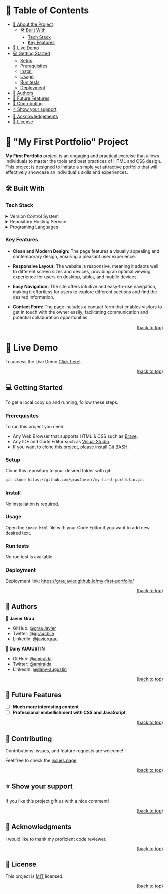<a name="readme-top"></a>

<!-- TABLE OF CONTENTS -->

# 📗 Table of Contents

- [📖 About the Project](#about-project)
  - [🛠 Built With](#built-with)
    - [Tech Stack](#tech-stack)
    - [Key Features](#key-features)
- [🚀 Live Demo](#live-demo)
- [💻 Getting Started](#getting-started)
  - [Setup](#setup)
  - [Prerequisites](#prerequisites)
  - [Install](#install)
  - [Usage](#usage)
  - [Run tests](#run-tests)
  - [Deployment](#deployment)
- [👥 Authors](#authors)
- [🔭 Future Features](#future-features)
- [🤝 Contributing](#contributing)
- [⭐️ Show your support](#support)
- [🙏 Acknowledgements](#acknowledgements)
- [📝 License](#license)

<!-- PROJECT DESCRIPTION -->

# 📖 "My First Portfolio" Project <a name="about-project"></a>

**My First Portfolio** project is an engaging and practical exercise that allows individuals to master the tools and best practices of HTML and CSS design. This project is designed to imitate a simple yet attractive portfolio that will effectively showcase an individual's skills and experiences.

## 🛠 Built With <a name="built-with"></a>

### Tech Stack <a name="tech-stack"></a>

<details>
  <summary>Version Control System</summary>
  <ul>
    <li><a href="https://git-scm.com/">Git</a></li>
  </ul>
</details>

<details>
  <summary>Repository Hosting Service</summary>
  <ul>
    <li><a href="https://github.com/">GitHub</a></li>
  </ul>
</details>

<details>
<summary>Programing Languages</summary>
  <ul>
    <li><a href="https://en.wikipedia.org/wiki/HTML">HTML</a></li>
    <li><a href="https://en.wikipedia.org/wiki/CSS">CSS</a></li>
    <li><a href="https://en.wikipedia.org/wiki/Git">Git BASH</a></li>
  </ul>
</details>

<!-- Features -->

### Key Features <a name="key-features"></a>

- **Clean and Modern Design:** The page features a visually appealing and contemporary design, ensuring a pleasant user experience.

- **Responsive Layout:** The website is responsive, meaning it adapts well to different screen sizes and devices, providing an optimal viewing experience for users on desktop, tablet, and mobile devices.

- **Easy Navigation:** The site offers intuitive and easy-to-use navigation, making it effortless for users to explore different sections and find the desired information.

- **Contact Form:** The page includes a contact form that enables visitors to get in touch with the owner easily, facilitating communication and potential collaboration opportunities.

<p align="right">(<a href="#readme-top">back to top</a>)</p>

<!-- Live Demo -->
# 🚀 Live Demo <a name="live-demo"></a>
To access the Live Demo [Click here!](https://graujavier.github.io/my-first-portfolio/)

<p align="right">(<a href="#readme-top">back to top</a>)</p>

<!-- GETTING STARTED -->

## 💻 Getting Started <a name="getting-started"></a>

To get a local copy up and running, follow these steps.

### Prerequisites

To run this project you need:

- Any Web Browser that supports HTML & CSS such as [Brave](https://brave.com/).
- Any IDE and Code Editor such as [Visual Studio](https://visualstudio.microsoft.com/).
- If you want to clone this project, please install [Git BASH](https://git-scm.com/).

### Setup

Clone this repository to your desired folder with git:

`git clone https://github.com/grauJavier/my-first-portfolio.git`

### Install

No installation is required.

### Usage

Open the `index.html` file with your Code Editor if you want to add new desired text.

### Run tests

No run test is available.

### Deployment

Deployment link: https://graujavier.github.io/my-first-portfolio/

<p align="right">(<a href="#readme-top">back to top</a>)</p>

<!-- AUTHORS -->

## 👥 Authors <a name="authors"></a>

👤 **Javier Grau**
- GitHub: [@grauJavier](https://github.com/grauJavier)
- Twitter: [@jgrauchile](https://twitter.com/jgrauchile)
- LinkedIn: [@javiergrau](https://www.linkedin.com/in/javiergrau)

👤 **Dany AUGUSTIN**
- GitHub: [@amiralda](https://github.com/amiralda)
- Twitter: [@amiralda](https://twitter.com/amiralda)
- LinkedIn: [@dany-augustin](https://www.linkedin.com/in/dany-augustin)

<p align="right">(<a href="#readme-top">back to top</a>)</p>

<!-- FUTURE FEATURES -->

## 🔭 Future Features <a name="future-features"></a>

- [ ] **Much more interesting content**
- [ ] **Professional embellishment with CSS and JavaScript**

<p align="right">(<a href="#readme-top">back to top</a>)</p>

<!-- CONTRIBUTING -->

## 🤝 Contributing <a name="contributing"></a>

Contributions, issues, and feature requests are welcome!

Feel free to check the [issues page](https://github.com/grauJavier/hello-microverse/issues).

<p align="right">(<a href="#readme-top">back to top</a>)</p>

<!-- SUPPORT -->

## ⭐️ Show your support <a name="support"></a>

If you like this project gift us with a nice comment!

<p align="right">(<a href="#readme-top">back to top</a>)</p>

<!-- ACKNOWLEDGEMENTS -->

## 🙏 Acknowledgments <a name="acknowledgements"></a>

I would like to thank my proficient code reviewer.

<p align="right">(<a href="#readme-top">back to top</a>)</p>

<!-- LICENSE -->

## 📝 License <a name="license"></a>

This project is [MIT](./MIT.md) licensed.

<p align="right">(<a href="#readme-top">back to top</a>)</p>
